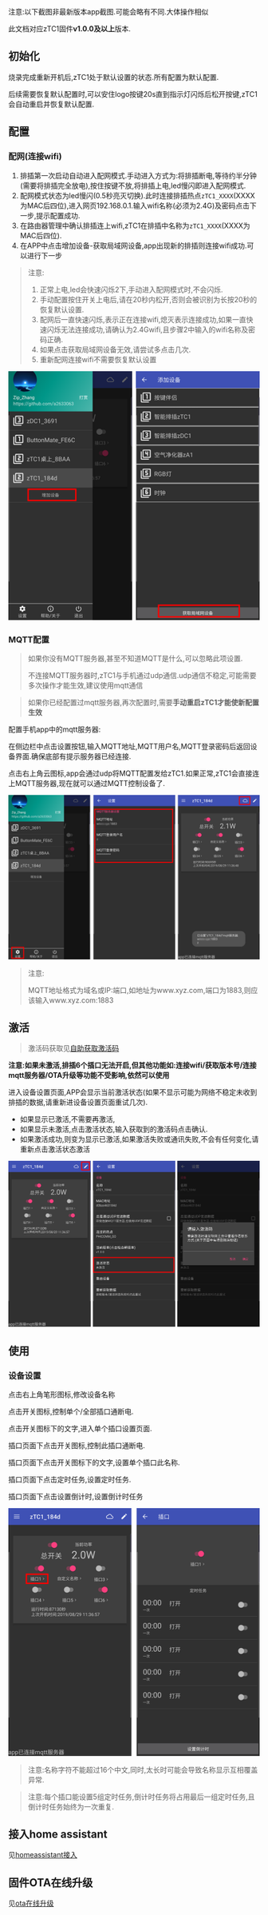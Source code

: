 注意:以下截图非最新版本app截图.可能会略有不同.大体操作相似

此文档对应zTC1固件**v1.0.0及以上**版本.

## 初始化

烧录完成重新开机后,zTC1处于默认设置的状态.所有配置为默认配置.

后续需要恢复默认配置时,可以安住logo按键20s直到指示灯闪烁后松开按键,zTC1会自动重启并恢复默认配置.



## 配置

### 配网(连接wifi)

1. 排插第一次启动自动进入配网模式.手动进入方式为:将排插断电,等待约半分钟(需要将排插完全放电),按住按键不放,将排插上电,led慢闪即进入配网模式.
2. 配网模式状态为led慢闪(0.5秒亮灭切换).此时连接排插热点`zTC1_XXXX`(XXXX为MAC后四位),进入网页192.168.0.1.输入wifi名称(必须为2.4G)及密码点击下一步,提示配置成功.
3. 在路由器管理中确认排插连上wifi,zTC1在排插中名称为`zTC1_XXXX`(XXXX为MAC后四位).
4. 在APP中点击增加设备-获取局域网设备,app出现新的排插则连接wifi成功.可以进行下一步

>注意:
>
>1. 正常上电,led会快速闪烁2下,手动进入配网模式时,不会闪烁.
>2. 手动配置按住开关上电后,请在20秒内松开,否则会被识别为长按20秒的恢复默认设置.
>3. 配网后一直快速闪烁,表示正在连接wifi,熄灭表示连接成功,如果一直快速闪烁无法连接成功,请确认为2.4Gwifi,且步骤2中输入的wifi名称及密码正确.
>4. 如果点击获取局域网设备无效,请尝试多点击几次.
>5. 重新配网连接wifi不需要恢复默认设置



![APP0](image/wifi.png)





### MQTT配置

> 如果你没有MQTT服务器,甚至不知道MQTT是什么,可以忽略此项设置.
>
> 不连接MQTT服务器时,zTC1与手机通过udp通信.udp通信不稳定,可能需要多次操作才能生效,建议使用mqtt通信


> 如果你已经配置过mqtt服务器,再次配置时,需要**手动重启zTC1才能使新配置生效**


配置手机app中的mqtt服务器:

在侧边栏中点击设置按钮,输入MQTT地址,MQTT用户名,MQTT登录密码后返回设备界面.确保底部有提示服务器已经连接.

点击右上角云图标,app会通过udp将MQTT配置发给zTC1.如果正常,zTC1会直接连上MQTT服务器,现在就可以通过MQTT控制设备了.



![APP1](image/mqtt.png)

> 注意:
>
> ​	MQTT地址格式为域名或IP:端口,如地址为www.xyz.com,端口为1883,则应该输入www.xyz.com:1883



## 激活

> 激活码获取见[自助获取激活码](https://github.com/a2633063/SmartControl_Android_MQTT/wiki/激活码获取)

**注意:如果未激活,排插6个插口无法开启,但其他功能如:连接wifi/获取版本号/连接mqtt服务器/OTA升级等功能不受影响,依然可以使用**

进入设备设置页面,APP会显示当前激活状态(如果不显示可能为网络不稳定未收到排插的数据,请重新进设备设置页面重试几次).

- 如果显示已激活,不需要再激活,
- 如果显示未激活,点击激活状态,输入获取到的激活码点击确认.
- 如果激活成功,则变为显示已激活,如果激活失败或通讯失败,不会有任何变化,请重新点击激活状态激活

![APP2](image/lock.png)





## 使用

### 设备设置

点击右上角笔形图标,修改设备名称

点击开关图标,控制单个/全部插口通断电.

点击开关图标下的文字,进入单个插口设置页面.

插口页面下点击开关图标,控制此插口通断电.

插口页面下点击开关图标下的文字,设置单个插口此名称.

插口页面下点击定时任务,设置定时任务.

插口页面下点击设置倒计时,设置倒计时任务

![APP2](image/plug.png)

> 注意:名称字符不能超过16个中文,同时,太长时可能会导致名称显示互相覆盖异常.

> 注意:每个插口能设置5组定时任务,倒计时任务将占用最后一组定时任务,且倒计时任务始终为一次重复.



## 接入home assistant

见[homeassistant接入](https://github.com/a2633063/zTC1/wiki/homeassistant接入)

## 固件OTA在线升级

见[ota在线升级](https://github.com/a2633063/zTC1/wiki/固件烧录#ota在线升级)